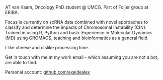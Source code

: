 AT van Kaam, Oncology PhD student @ UMCG. Part of Foijer group at ERIBA.

Focus is currently on scRNA data combined with novel approaches to classify and determine the impacts of Chromosomal Instability (CIN). 
Trained in using R, Python and bash. 
Experience in Molecular Dynamics (MD) using GROMACS, teaching and bioinformatics as a general field.

I like cheese and dislike processing time.

Get in touch with me at my work email - which assuming you are not a bot, are able to find.


Personal account: [github.com/axeldealex](https://github.com/axeldealex)
